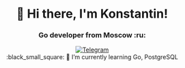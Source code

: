 <div id="header" align="center">
  <h1>👋 Hi there, I'm Konstantin!</h1>
  <h3>Go developer from Moscow :ru:</h3>
</div>
<div id="socials" align="center">
<a href="https://t.me/Kosnstantin_Savin">
<img src="https://img.shields.io/badge/Telegram-blue?style=for-the-badge&logo=telegram&logoColor=white" alt="Telegram"/>
</a>
</div>
<div align="center">
:black_small_square: 🌱 I’m currently learning Go, PostgreSQL
</div>

<!--
**KonstantinSavin/KonstantinSavin** is a ✨ _special_ ✨ repository because its `README.md` (this file) appears on your GitHub profile.

Here are some ideas to get you started:

- 🔭 I’m currently working on ...
- 🌱 I’m currently learning Go, PostgreSQL
- 💬 Ask me about ...
- 📫 How to reach me: ...
- 😄 Pronouns: ..
- ⚡ Fun fact: ...
-->
